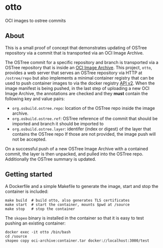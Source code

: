 # otto
OCI images to ostree commits

## About
This is a small proof of concept that demonstrates updating of OSTree
repository via a commit that is transported via an OCI Image Archive.

The OSTree commit for a specific repository and branch is transported
via a OSTree repository that is inside an [OCI Image Archive][oci-spec].
This project, `otto`, provides a web server that serves an OSTree
repository via HTTP at `/ostree/repo` but also implements a minimal
container registry that can be used to push container images to via 
the docker registry [API v2][reg-api]. When the image manifest is
being pushed, in the last step of uploading a new OCI Image Archive,
the annotations are checked and they **must** contain the following
key and value pairs:
  - `org.osbuild.ostree.repo`: location of the OSTree repo inside
    the image archive.
  - `org.osbuild.ostree.ref`: OSTree reference of the commit that
    should be imported and branch it should be imported to
  - `org.osbuild.ostree.layer`: identifer (index or digest) of the
    layer that contains the OSTree repo
If those are not provided, the image push will not be accepted.

On a successful push of a new OSTree Image Archive with a contained
commit, the layer is then unpacked, and pulled into the OSTree repo.
Additionally the OSTree summary is updated.

[oci-spec]: https://github.com/opencontainers/image-spec
[reg-api]: https://docs.docker.com/registry/spec/api/

## Getting started
A Dockerfile and a simple Makefile to generate the image, start and
stop the container is included:

```
make build  # build otto, also generates TLS certificates
make start  # start the container, mounts $pwd at /source
make stop   # stop the container
```

The `skopeo` binary is installed in the container so that it is easy
to test pushing an existing container:

```
docker exec -it otto /bin/bash
cd /source
skopeo copy oci-archive:container.tar docker://localhost:3000/test
```